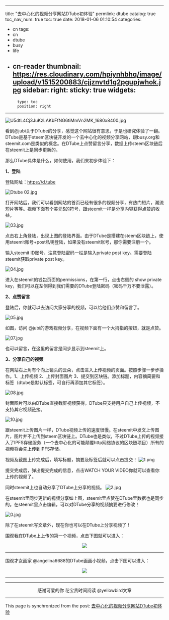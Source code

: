 
---
title: "去中心化的视频分享网站DTube初体验"
permlink: dtube
catalog: true
toc_nav_num: true
toc: true
date: 2018-01-06 01:10:54
categories:
- cn
tags:
- cn
- dtube
- busy
- life
- cn-reader
thumbnail: https://res.cloudinary.com/hpiynhbhq/image/upload/v1515200883/cjjznvtd1q2pgupjwhok.jpg
sidebar:
    right:
        sticky: true
widgets:
    -
        type: toc
        position: right
---


![U5dtL4Cj3JuKzLAKbFfNG6tiMmVn2MK_1680x8400.jpg](https://res.cloudinary.com/hpiynhbhq/image/upload/v1515200883/cjjznvtd1q2pgupjwhok.jpg)


看到@jubi关于DTube的分享，感觉这个网站很有意思，于是也研究体验了一翻。DTube是基于steem区块链开发的一个去中心化的视频分享网站，跟busy.org和steemit.com是类似的概念。在DTube上点赞留言分享，数据上传steem区块链后在steemit上是同步更新的。

那么DTube具体是什么，如何使用，我们来初步体验下：

**1、登陆**

登陆网址：https://d.tube

![Dtube 02.jpg](https://res.cloudinary.com/hpiynhbhq/image/upload/v1515199649/lrgyesjwghqmgp65ivwr.jpg)


打开网站后，我们可以看到网站的首页已经有很多的视频分享，有热门短片，潮流短片等等。视频下面有个美元$的符号，跟steemit一样是分享内容获得点赞的收益。

![03.jpg](https://res.cloudinary.com/hpiynhbhq/image/upload/v1515199677/rq6ea6htv3irdgpdc1wi.jpg)


点击右上角登陆，出现上图的登陆界面。由于DTube是搭建在steem区块链上，使用steemit账号+post私钥登陆，如果没有steemit账号，那你需要注册一个。

输入steemit ID账号，注意登陆密码一栏是输入private post key。需要登陆steemit获取private post key。

![04.jpg](https://res.cloudinary.com/hpiynhbhq/image/upload/v1515199726/hkzu234ozzwlxmrc8pgy.jpg)

进入在steemit的钱包页面的permissions，在第一行，点击右侧的 show private key，我们可以在左侧得到我们需要的DTube登陆密码（密码千万不要泄露）。

**2、点赞留言**

登陆后，你就可以去访问大家分享的视频，可以给他们点赞和留言了。

![05.jpg](https://res.cloudinary.com/hpiynhbhq/image/upload/v1515199812/kjqenjbkx7cj5bkg2ltb.jpg)


如图，访问 @jubi的游戏视频分享，在视频下面有一个大拇指的按钮，就是点赞。

![07.jpg](https://res.cloudinary.com/hpiynhbhq/image/upload/v1515199867/whuw6x05fb0zlchddhq0.jpg)


也可以留言，在这里的留言是同步显示到steemit上。

**3、分享自己的视频**

在网站右上角有个向上镜头的云朵，点击进入上传视频的页面。按照步骤一步步操作。1、上传视频  2、上传封面图片  3、提交到区块链。添加标题，内容摘简要和标签（dtube是默认标签，可自行再添加其它标签）。

![08.jpg](https://res.cloudinary.com/hpiynhbhq/image/upload/v1515199899/zu3zvc8qg7ea71gpvap3.jpg)

封面图片可以由DTube直接截屏视频获得。DTube只支持用户自己上传视频，不支持其它视频链接。

![10.jpg](https://res.cloudinary.com/hpiynhbhq/image/upload/v1515200015/m2dbd7vrhmpgyw4omuku.jpg)

跟steemit上传图片一样，DTube视频上传的速度很慢。在steemit中发文上传图片，图片并不上传到steem区块链上。DTube也是类似，不过DTube上传的视频接入了IPFS存储服务（一个去中心化的可能颠覆http网络协议的区块链项目）所有的视频将会先上传到IPFS存储。

视频及截图上传完成后，填写标题，摘要及标签后就可以点击提交！
![1.png](https://res.cloudinary.com/hpiynhbhq/image/upload/v1515200147/fs57zzxqec3mct2eetmt.png)


提交完成后，弹出提交完成的信息，点击WATCH YOUR VIDEO你就可以查看你上传的视频了。

同时steemit上也自动分享了DTube上分享的视频。
![2.jpg](https://res.cloudinary.com/hpiynhbhq/image/upload/v1515200159/hhaumibbhu3yxynniixp.jpg)


在steemit里同步更新的视频分享如上图，steemit里点赞在DTube里数据也是同步的。在steemit里点击编辑，可以对DTube分享的视频摘要进行修改！

![0.jpg](https://res.cloudinary.com/hpiynhbhq/image/upload/v1515200169/vpyyohfdvoai0gbrbaop.jpg)

除了在steemit写文章外，现在你也可以在DTube上分享视频了！

围观我在DTube上上传的第一个视频，点击下图就可以进入：
<center><a href='https://d.tube/#!/v/yellowbird/mt7orzpd'><img src='https://dtube1.gateway.ipfsstore.it:8443/ipfs/QmWSYazz1PGH19TpFi8HNPz4Zn1EEGrFeULrLGjqsTy5ji'></a></center><hr>

围观才女画家 @angelina6688的DTube画画小视频，点击下图可以进入：
<center><a href='https://d.tube/#!/v/angelina6688/hp6geg1p'><img src='https://ipfs.io/ipfs/Qmbv6bwVD6hjP8xUz9WDJmdWzAV43uoDBHVrpM3ffPNqGX'></a></center><hr>

---

<center>感谢可爱的你
花宝贵时间阅读 @yellowbird文章</center>


- - -

This page is synchronized from the post: [去中心化的视频分享网站DTube初体验](https://steemit.com/@yellowbird/dtube)
